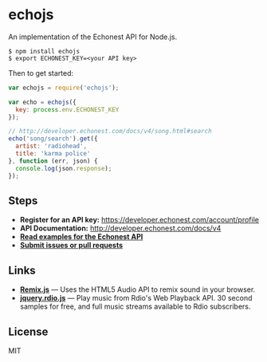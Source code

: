 # echojs

An implementation of the Echonest API for Node.js.

```
$ npm install echojs
$ export ECHONEST_KEY=<your API key>
```

Then to get started:

```js
var echojs = require('echojs');

var echo = echojs({
  key: process.env.ECHONEST_KEY
});

// http://developer.echonest.com/docs/v4/song.html#search
echo('song/search').get({
  artist: 'radiohead',
  title: 'karma police'
}, function (err, json) {
  console.log(json.response);
});
```

## Steps

* **Register for an API key:** <https://developer.echonest.com/account/profile>
* **API Documentation:** <http://developer.echonest.com/docs/v4>
* **[Read examples for the Echonest API](https://github.com/tcr/echojs/tree/master/examples)**
* **[Submit issues or pull requests](https://github.com/tcr/echojs/issues)**

## Links

* **[Remix.js](http://echonest.github.com/remix/javascript.html)** &mdash; Uses the HTML5 Audio API to remix sound in your browser.
* **[jquery.rdio.js](https://github.com/rdio/jquery.rdio.js)** &mdash; Play music from Rdio's Web Playback API. 30 second samples for free, and full music streams available to Rdio subscribers.

## License

MIT